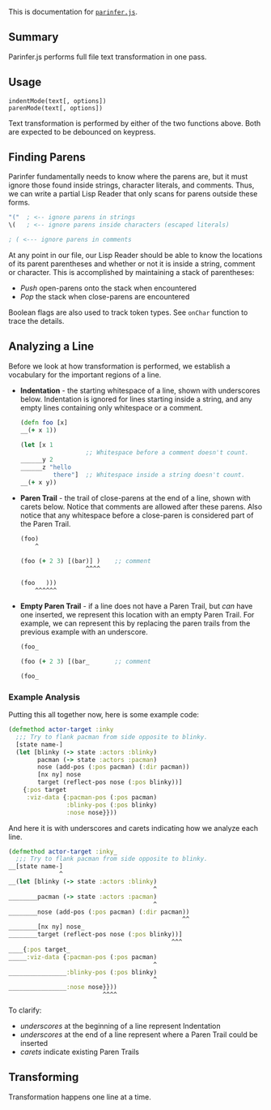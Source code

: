 This is documentation for [`parinfer.js`].

[`parinfer.js`]:parinfer.js

## Summary

Parinfer.js performs full file text transformation in one pass.

## Usage

```
indentMode(text[, options])
parenMode(text[, options])
```

Text transformation is performed by either of the two functions above.  Both
are expected to be debounced on keypress.

## Finding Parens

Parinfer fundamentally needs to know where the parens are, but it must ignore
those found inside strings, character literals, and comments.  Thus, we can
write a partial Lisp Reader that only scans for parens outside these forms.

```clj
"("  ; <-- ignore parens in strings
\(   ; <-- ignore parens inside characters (escaped literals)

; ( <--- ignore parens in comments
```

At any point in our file, our Lisp Reader should be able to know the locations
of its parent parentheses and whether or not it is inside a string, comment or
character.  This is accomplished by maintaining a stack of parentheses:

- _Push_ open-parens onto the stack when encountered
- _Pop_ the stack when close-parens are encountered

Boolean flags are also used to track token types. See `onChar` function to
trace the details.

## Analyzing a Line

Before we look at how transformation is performed, we establish a vocabulary
for the important regions of a line.

- __Indentation__ - the starting whitespace of a line, shown with underscores
  below.  Indentation is ignored for lines starting inside a string, and any
  empty lines containing only whitespace or a comment.

    ```clj
    (defn foo [x]
    __(+ x 1))

    (let [x 1
                      ;; Whitespace before a comment doesn't count.
    ______y 2
    ______z "hello
             there"]  ;; Whitespace inside a string doesn't count.
    __(+ x y))
    ```

- __Paren Trail__ - the trail of close-parens at the end of a line, shown with
  carets below.  Notice that comments are allowed after these parens.  Also
  notice that any whitespace before a close-paren is considered part of the
  Paren Trail.

    ```clj
    (foo)
        ^

    (foo (+ 2 3) [(bar)] )    ;; comment
                      ^^^^

    (foo   )))
        ^^^^^^
    ```

- __Empty Paren Trail__ - if a line does not have a Paren Trail, but _can_ have
  one inserted, we represent this location with an empty Paren Trail.  For
  example, we can represent this by replacing the paren trails from the
  previous example with an underscore.

    ```clj
    (foo_

    (foo (+ 2 3) [(bar_       ;; comment

    (foo_
    ```

### Example Analysis

Putting this all together now, here is some example code:

```clj
(defmethod actor-target :inky
  ;;; Try to flank pacman from side opposite to blinky.
  [state name-]
  (let [blinky (-> state :actors :blinky)
        pacman (-> state :actors :pacman)
        nose (add-pos (:pos pacman) (:dir pacman))
        [nx ny] nose
        target (reflect-pos nose (:pos blinky))]
    {:pos target
     :viz-data {:pacman-pos (:pos pacman)
                :blinky-pos (:pos blinky)
                :nose nose}}))
```

And here it is with underscores and carets indicating how we analyze each line.

```clj
(defmethod actor-target :inky_
  ;;; Try to flank pacman from side opposite to blinky.
__[state name-]
              ^
__(let [blinky (-> state :actors :blinky)
                                        ^
________pacman (-> state :actors :pacman)
                                        ^
________nose (add-pos (:pos pacman) (:dir pacman))
                                                ^^
________[nx ny] nose_
________target (reflect-pos nose (:pos blinky))]
                                             ^^^
____{:pos target_
_____:viz-data {:pacman-pos (:pos pacman)
                                        ^
________________:blinky-pos (:pos blinky)
                                        ^
________________:nose nose}}))
                          ^^^^
```

To clarify:

- _underscores_ at the beginning of a line represent Indentation
- _underscores_ at the end of a line represent where a Paren Trail could be inserted
- _carets_ indicate existing Paren Trails

## Transforming

Transformation happens one line at a time.


